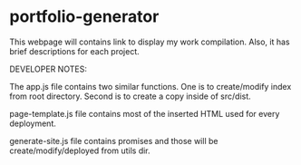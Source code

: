 # portfolio-generator
This webpage will contains link to display my work compilation. Also, it has brief descriptions for each project.

DEVELOPER NOTES:

The app.js file contains two similar functions.
One is to create/modify index from root directory.
Second is to create a copy inside of src/dist.


page-template.js file contains most of the inserted HTML used for every deployment.

generate-site.js file contains promises and those will be create/modify/deployed from utils dir.

